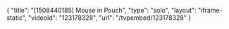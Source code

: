 {
    "title": "[1508440185] Mouse in Pouch",
    "type": "solo",
    "layout": "iframe-static",
    "videoId": "123178328",
    "url": "\/tvpembed\/123178328"
}